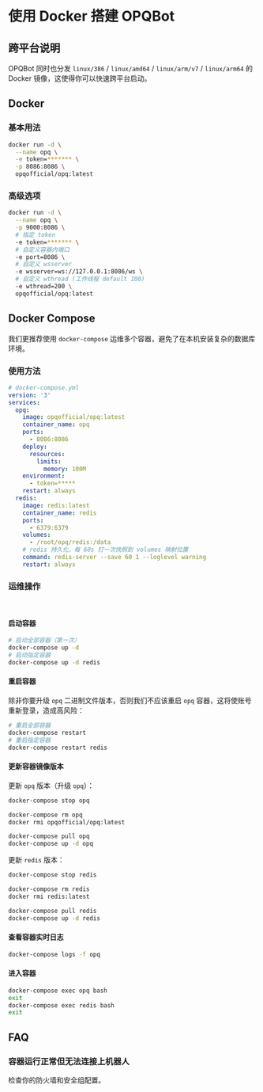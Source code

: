 # 使用 Docker 搭建 OPQBot

## 跨平台说明

OPQBot 同时也分发 `linux/386` / `linux/amd64` / `linux/arm/v7` / `linux/arm64` 的 Docker 镜像，这使得你可以快速跨平台启动。

## Docker

### 基本用法

```bash
docker run -d \
  --name opq \
  -e token=******* \
  -p 8086:8086 \
  opqofficial/opq:latest
```

### 高级选项

```bash
docker run -d \
  --name opq \
  -p 9000:8086 \
  # 指定 token
  -e token=******* \
  # 自定义容器内端口
  -e port=8086 \
  # 自定义 wsserver
  -e wsserver=ws://127.0.0.1:8086/ws \
  # 自定义 wthread (工作线程 default 100)
  -e wthread=200 \
  opqofficial/opq:latest
```

## Docker Compose

我们更推荐使用 `docker-compose` 运维多个容器，避免了在本机安装复杂的数据库环境。

### 使用方法

```yaml
# docker-compose.yml
version: '3'
services:
  opq:
    image: opqofficial/opq:latest
    container_name: opq
    ports:
      - 8086:8086
    deploy:
      resources:
        limits:
          memory: 100M
    environment:
      - token=*****
    restart: always
  redis:
    image: redis:latest
    container_name: redis
    ports:
      - 6379:6379
    volumes:
      - /root/opq/redis:/data
    # redis 持久化，每 60s 打一次快照到 volumes 映射位置
    command: redis-server --save 60 1 --loglevel warning
    restart: always
```

### 运维操作

<br >

#### 启动容器

```bash
# 启动全部容器（第一次）
docker-compose up -d
# 启动指定容器
docker-compose up -d redis
```

#### 重启容器

除非你要升级 `opq` 二进制文件版本，否则我们不应该重启 `opq` 容器，这将使账号重新登录，造成高风险：

```bash
# 重启全部容器
docker-compose restart
# 重启指定容器
docker-compose restart redis
```

#### 更新容器镜像版本

更新 `opq` 版本（升级 `opq`）：

```bash
docker-compose stop opq

docker-compose rm opq
docker rmi opqofficial/opq:latest

docker-compose pull opq
docker-compose up -d opq
```

更新 `redis` 版本：

```bash
docker-compose stop redis

docker-compose rm redis
docker rmi redis:latest

docker-compose pull redis
docker-compose up -d redis
```

#### 查看容器实时日志

```bash
docker-compose logs -f opq
```

#### 进入容器

```bash
docker-compose exec opq bash
exit
docker-compose exec redis bash
exit
```

## FAQ

### 容器运行正常但无法连接上机器人

检查你的防火墙和安全组配置。
